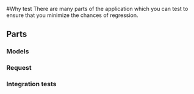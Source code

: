 #Why test
There are many parts of the application which you can test to ensure that you minimize the chances of regression.

## Parts

### Models

### Request

### Integration tests
